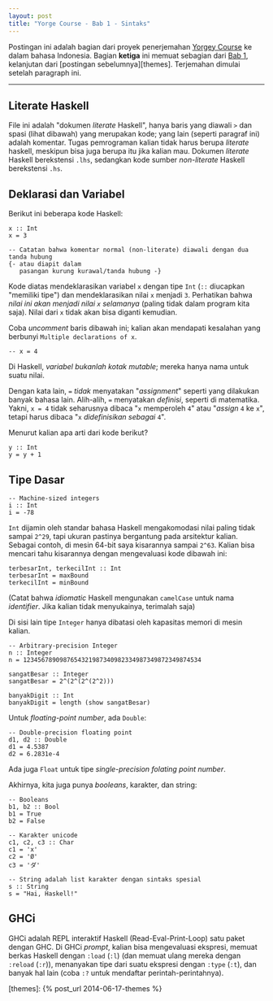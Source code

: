 ```yaml
---
layout: post
title: "Yorge Course - Bab 1 - Sintaks"
---
```


Postingan ini adalah bagian dari proyek penerjemahan [Yorgey Course][yorgey]
ke dalam bahasa Indonesia. Bagian **ketiga** ini memuat sebagian dari [Bab
1][ch1], kelanjutan dari [postingan sebelumnya][themes]. Terjemahan dimulai
setelah paragraph ini.

------------------------------

## Literate Haskell

File ini adalah "dokumen *literate* Haskell", hanya baris yang diawali `>`
dan spasi (lihat dibawah) yang merupakan kode; yang lain (seperti paragraf
ini) adalah komentar. Tugas pemrograman kalian tidak harus berupa *literate*
haskell, meskipun bisa juga berupa itu jika kalian mau. Dokumen *literate*
Haskell berekstensi `.lhs`, sedangkan kode sumber *non-literate* Haskell
berekstensi `.hs`.

## Deklarasi dan Variabel

Berikut ini beberapa kode Haskell:

    x :: Int
    x = 3

    -- Catatan bahwa komentar normal (non-literate) diawali dengan dua tanda hubung
    {- atau diapit dalam
       pasangan kurung kurawal/tanda hubung -}

Kode diatas mendeklarasikan variabel `x` dengan tipe `Int` (`::` diucapkan
"memiliki tipe") dan mendeklarasikan nilai `x` menjadi `3`. Perhatikan bahwa
*nilai ini akan menjadi nilai `x` selamanya* (paling tidak dalam program
kita saja). Nilai dari `x` tidak akan bisa diganti kemudian.

Coba *uncomment* baris dibawah ini; kalian akan mendapati kesalahan yang
berbunyi `Multiple declarations of x`.

    -- x = 4

Di Haskell, *variabel bukanlah kotak mutable*; mereka hanya nama untuk
suatu nilai.

Dengan kata lain, `=` *tidak* menyatakan "*assignment*" seperti yang
dilakukan banyak bahasa lain. Alih-alih, `=` menyatakan *definisi*, seperti
di matematika. Yakni, `x = 4` tidak seharusnya dibaca "`x` memperoleh `4`"
atau "*assign* `4` ke `x`", tetapi harus dibaca "`x` *didefinisikan sebagai*
`4`".

Menurut kalian apa arti dari kode berikut?

    y :: Int
    y = y + 1


## Tipe Dasar

    -- Machine-sized integers
    i :: Int
    i = -78

`Int` dijamin oleh standar bahasa Haskell mengakomodasi nilai paling tidak
sampai `2^29`, tapi ukuran pastinya bergantung pada arsitektur kalian.
Sebagai contoh, di mesin 64-bit saya kisarannya sampai `2^63`. Kalian bisa
mencari tahu kisarannya dengan mengevaluasi kode dibawah ini:

    terbesarInt, terkecilInt :: Int
    terbesarInt = maxBound
    terkecilInt = minBound

(Catat bahwa *idiomatic* Haskell mengunakan `camelCase` untuk nama
*identifier*. Jika kalian tidak menyukainya, terimalah saja)

Di sisi lain tipe `Integer` hanya dibatasi oleh kapasitas memori di mesin
kalian.

    -- Arbitrary-precision Integer
    n :: Integer
    n = 1234567890987654321987340982334987349872349874534

    sangatBesar :: Integer
    sangatBesar = 2^(2^(2^(2^2)))

    banyakDigit :: Int
    banyakDigit = length (show sangatBesar)

Untuk *floating-point number*, ada `Double`:

    -- Double-precision floating point
    d1, d2 :: Double
    d1 = 4.5387
    d2 = 6.2831e-4

Ada juga `Float` untuk tipe *single-precision folating point number*.

Akhirnya, kita juga punya *booleans*, karakter, dan string:

    -- Booleans
    b1, b2 :: Bool
    b1 = True
    b2 = False

    -- Karakter unicode
    c1, c2, c3 :: Char
    c1 = 'x'
    c2 = 'Ø'
    c3 = 'ダ'

    -- String adalah list karakter dengan sintaks spesial
    s :: String
    s = "Hai, Haskell!"

## GHCi

GHCi adalah REPL interaktif Haskell (Read-Eval-Print-Loop) satu paket dengan
GHC. Di GHCi *prompt*, kalian bisa mengevaluasi ekspresi, memuat berkas
Haskell dengan `:load` (`:l`) (dan memuat ulang mereka dengan `:reload`
(`:r`)), menanyakan tipe dari suatu ekspresi dengan `:type` (`:t`), dan
banyak hal lain (coba `:?` untuk mendaftar perintah-perintahnya).

[yorgey]: http://www.seas.upenn.edu/~cis194/lectures.html
[ch1]: http://www.seas.upenn.edu/~cis194/lectures/01-intro.html
[themes]: {% post_url 2014-06-17-themes %}
